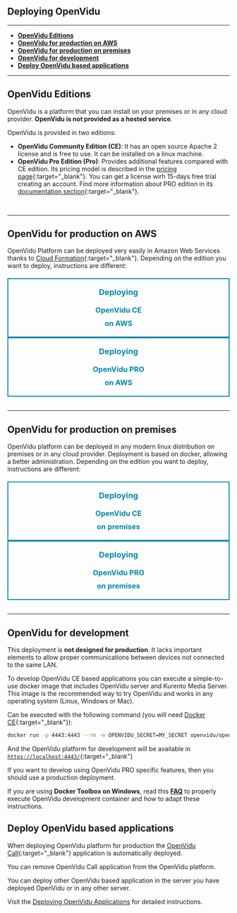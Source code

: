 <h2 id="section-title">Deploying OpenVidu</h2>
<hr>

- **[OpenVidu Editions](#openvidu-editions)**
- **[OpenVidu for production on AWS](#openvidu-for-production-on-aws)**
- **[OpenVidu for production on premises](#openvidu-for-production-on-premises)**
- **[OpenVidu for development](#openvidu-for-development)**
- **[Deploy OpenVidu based applications](#deploy-openvidu-based-applications)**

---

## OpenVidu Editions

OpenVidu is a platform that you can install on your premises or in any cloud provider. **OpenVidu is not provided as a hosted service**.

OpenVidu is provided in two editions:

- **OpenVidu Community Edition (CE)**: It has an open source Apache 2 license and is free to use. It can be installed on a linux machine. 
- **OpenVidu Pro Edition (Pro)**: Provides additional features compared with CE edition. Its pricing model is described in the [pricing page](https://openvidu.io/pricing){:target="_blank"}. You can get a license wirh 15-days free trial creating an account. Find more information about PRO edition in its [documentation section](openvidu-pro/){:target="_blank"}.

<br>

---

## OpenVidu for production on AWS

OpenVidu Platform can be deployed very easily in Amazon Web Services thanks to [Cloud Formation](https://aws.amazon.com/cloudformation/){:target="_blank"}. Depending on the edition you want to deploy, instructions are different:

<div class="row" style="margin-top: 20px">
  <div class="col-md-1"></div>
  <div class="col-md-5 col-sm-6 team-member">
      <div class="effect effects wow fadeInUp">
          <div class="img">
              <div class="img-responsive img-tutorials" alt="" style="text-align: center; border: 2px solid #0088aa; padding: 15px"><h3 style="border-top: none; margin: 0; color: #0088aa; line-height: 30px"><div style="font-size: 18px; margin-bottom: 10px">Deploying</div>OpenVidu CE<br>on AWS</h3></div>
              <a href="deployment/deploying-aws" class="cbp-singlePage"><div class="overlay"></div></a>
          </div>
      </div>
  </div>
  <div class="col-md-5 col-sm-6 team-member">
      <div class="effect effects wow fadeInUp">
          <div class="img">
              <div class="img-responsive img-tutorials" alt="" style="text-align: center; border: 2px solid #0088aa; padding: 15px"><h3 style="border-top: none; margin: 0; color: #0088aa; line-height: 30px"><div style="font-size: 18px; margin-bottom: 10px">Deploying</div>OpenVidu PRO<br>on AWS</h3></div>
              <a href="openvidu-pro/deployment/aws" class="cbp-singlePage"><div class="overlay"></div></a>
          </div>
      </div>
  </div>
  <div class="col-md-1"></div>
</div>

<br>

---

## OpenVidu for production on premises

OpenVidu platform can be deployed in any modern linux distribution on premises or in any cloud provider. Deployment is based on docker, allowing a better administration. Depending on the edition you want to deploy, instructions are different:

<div class="row" style="margin-top: 20px">
  <div class="col-md-1"></div>
  <div class="col-md-5 col-sm-6 team-member">
      <div class="effect effects wow fadeInUp">
          <div class="img">
              <div class="img-responsive img-tutorials" alt="" style="text-align: center; border: 2px solid #0088aa; padding: 15px"><h3 style="border-top: none; margin: 0; color: #0088aa; line-height: 30px"><div style="font-size: 18px; margin-bottom: 10px">Deploying</div>OpenVidu CE<br>on premises</h3></div>
              <a href="deployment/deploying-on-premises" class="cbp-singlePage"><div class="overlay"></div></a>
          </div>
      </div>
  </div>
  <div class="col-md-5 col-sm-6 team-member">
      <div class="effect effects wow fadeInUp">
          <div class="img">
              <div class="img-responsive img-tutorials" alt="" style="text-align: center; border: 2px solid #0088aa; padding: 15px"><h3 style="border-top: none; margin: 0; color: #0088aa; line-height: 30px"><div style="font-size: 18px; margin-bottom: 10px">Deploying</div>OpenVidu PRO<br>on premises</h3></div>
              <a href="openvidu-pro/deployment/on-premises" class="cbp-singlePage"><div class="overlay"></div></a>
          </div>
      </div>
  </div>
  <div class="col-md-1"></div>
</div>

<br>

---

## OpenVidu for development

<div class="warn">
  <div class="div-icon"><i class="icon ion-android-alert"></i></div>
  <div class="text">
	  This deployment is <b>not designed for production</b>. It lacks important elements to allow proper communications between devices not connected to the same LAN. 
  </div>
</div>

To develop OpenVidu CE based applications you can execute a simple-to-use docker image that includes OpenVidu server and Kurento Media Server. This image is the recommended way to try OpenVidu and works in any operating system (Linux, Windows or Mac). 

Can be executed with the following command (you will need [Docker CE](https://store.docker.com/search?type=edition&offering=community){:target="_blank"}):

```bash
docker run -p 4443:4443 --rm -e OPENVIDU_SECRET=MY_SECRET openvidu/openvidu-server-kms:2.18.0
```

And the OpenVidu platform for development will be available in [`https://localhost:4443/`](https://localhost:4443/){:target="_blank"}

If you want to develop using OpenVidu PRO specific features, then you should use a production deployment.

<div class="warn">
  <div class="div-icon"><i class="icon ion-android-alert"></i></div>
  <div class="text">
	  If you are using <b>Docker Toolbox on Windows</b>, read this <b><a href="troubleshooting/#3-i-am-using-windows-to-run-the-tutorials-develop-my-app-anything-i-should-know" target="blank">FAQ</a></b> to properly execute OpenVidu development container and how to adapt these instructions.
  </div>
</div>

## Deploy OpenVidu based applications

When deploying OpenVidu platform for production the [OpenVidu Call](https://openvidu.io/openvidu-call/){:target="_blank"} application is automatically deployed.

You can remove OpenVidu Call application from the OpenVidu platform. 

You can deploy other OpenVidu based application in the server you have deployed OpenVidu or in any other server.

Visit the [Deploying OpenVidu Applications](deployment/deploying-openvidu-apps) for detailed instructions.

